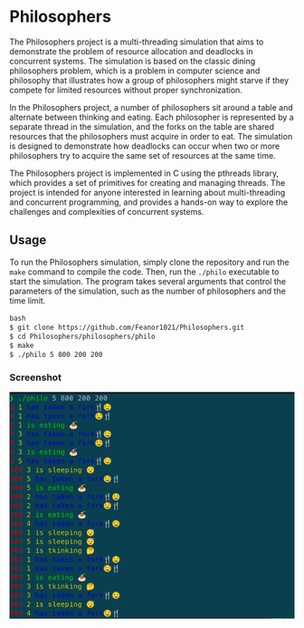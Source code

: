 # Philosophers

The Philosophers project is a multi-threading simulation that aims to demonstrate the problem of resource allocation and deadlocks in concurrent systems. The simulation is based on the classic dining philosophers problem, which is a problem in computer science and philosophy that illustrates how a group of philosophers might starve if they compete for limited resources without proper synchronization.

In the Philosophers project, a number of philosophers sit around a table and alternate between thinking and eating. Each philosopher is represented by a separate thread in the simulation, and the forks on the table are shared resources that the philosophers must acquire in order to eat. The simulation is designed to demonstrate how deadlocks can occur when two or more philosophers try to acquire the same set of resources at the same time.

The Philosophers project is implemented in C using the pthreads library, which provides a set of primitives for creating and managing threads. The project is intended for anyone interested in learning about multi-threading and concurrent programming, and provides a hands-on way to explore the challenges and complexities of concurrent systems.

## Usage

To run the Philosophers simulation, simply clone the repository and run the `make` command to compile the code. Then, run the `./philo` executable to start the simulation. The program takes several arguments that control the parameters of the simulation, such as the number of philosophers and the time limit.

    bash
    $ git clone https://github.com/Feanor1021/Philosophers.git
    $ cd Philosophers/philosophers/philo
    $ make
    $ ./philo 5 800 200 200

### Screenshot

![man](Capture.PNG)

